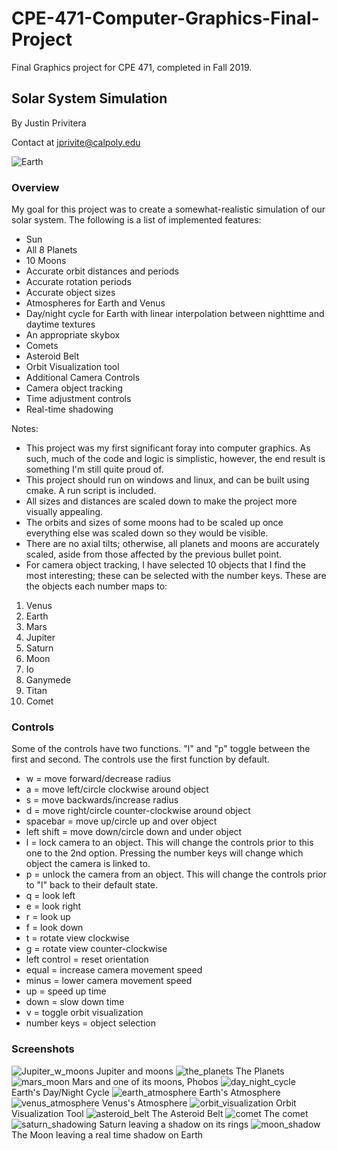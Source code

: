 # CPE-471-Computer-Graphics-Final-Project
Final Graphics project for CPE 471, completed in Fall 2019.

## Solar System Simulation
By Justin Privitera

Contact at jprivite@calpoly.edu

![Earth](images/earth.png)

### Overview
My goal for this project was to create a somewhat-realistic simulation of our solar system. The following is a list of implemented features:

* Sun
* All 8 Planets
* 10 Moons
* Accurate orbit distances and periods
* Accurate rotation periods
* Accurate object sizes
* Atmospheres for Earth and Venus
* Day/night cycle for Earth with linear interpolation between nighttime and daytime textures
* An appropriate skybox
* Comets
* Asteroid Belt
* Orbit Visualization tool
* Additional Camera Controls
* Camera object tracking
* Time adjustment controls
* Real-time shadowing

Notes:
* This project was my first significant foray into computer graphics. As such, much of the code and logic is simplistic, however, the end result is something I'm still quite proud of.
* This project should run on windows and linux, and can be built using cmake. A run script is included.
* All sizes and distances are scaled down to make the project more visually appealing.
* The orbits and sizes of some moons had to be scaled up once everything else was scaled down so they would be visible.
* There are no axial tilts; otherwise, all planets and moons are accurately scaled, aside from those affected by the previous bullet point.
* For camera object tracking, I have selected 10 objects that I find the most interesting; these can be selected with the number keys. These are the objects each number maps to:
1. Venus
2. Earth
3. Mars
4. Jupiter
5. Saturn
6. Moon
7. Io
8. Ganymede
9. Titan
10. Comet

### Controls
Some of the controls have two functions. "l" and "p" toggle between the first and second. The controls use the first function by default.

* w = move forward/decrease radius
* a = move left/circle clockwise around object
* s = move backwards/increase radius
* d = move right/circle counter-clockwise around object
* spacebar = move up/circle up and over object
* left shift = move down/circle down and under object
* l = lock camera to an object. This will change the controls prior to this one to the 2nd option. Pressing the number keys will change which object the camera is linked to.
* p = unlock the camera from an object. This will change the controls prior to "l" back to their default state.
* q = look left
* e = look right
* r = look up
* f = look down
* t = rotate view clockwise
* g = rotate view counter-clockwise
* left control = reset orientation
* equal = increase camera movement speed
* minus = lower camera movement speed
* up = speed up time
* down = slow down time
* v = toggle orbit visualization
* number keys = object selection

### Screenshots
![Jupiter_w_moons](images/Jupiter_w_moons.png)
Jupiter and moons
![the_planets](images/the_planets.png)
The Planets
![mars_moon](images/mars_moon.png)
Mars and one of its moons, Phobos
![day_night_cycle](images/day_night_cycle.png)
Earth's Day/Night Cycle
![earth_atmosphere](images/earth_atmosphere.png)
Earth's Atmosphere
![venus_atmosphere](images/venus_atmosphere.png)
Venus's Atmosphere
![orbit_visualization](images/orbit_visualization.png)
Orbit Visualization Tool
![asteroid_belt](images/asteroid_belt.png)
The Asteroid Belt
![comet](images/comet.png)
The comet
![saturn_shadowing](images/saturn_shadowing.png)
Saturn leaving a shadow on its rings
![moon_shadow](images/moon_shadow.png)
The Moon leaving a real time shadow on Earth
